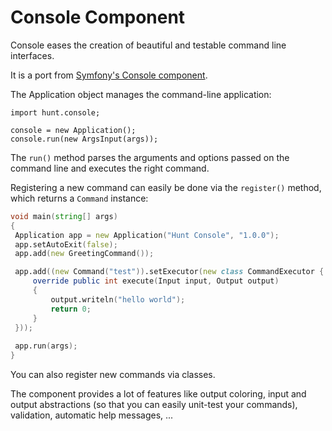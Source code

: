 Console Component
=================

Console eases the creation of beautiful and testable command line interfaces.

It is a port from [Symfony's Console component](https://github.com/symfony/Console).

The Application object manages the command-line application:

    import hunt.console;

    console = new Application();
    console.run(new ArgsInput(args));

The ``run()`` method parses the arguments and options passed on the command
line and executes the right command.

Registering a new command can easily be done via the ``register()`` method,
which returns a ``Command`` instance:

   ```D
void main(string[] args)
{
    Application app = new Application("Hunt Console", "1.0.0");
    app.setAutoExit(false);
    app.add(new GreetingCommand());

    app.add((new Command("test")).setExecutor(new class CommandExecutor {
        override public int execute(Input input, Output output)
        {
            output.writeln("hello world");
            return 0;
        }
    }));
    
    app.run(args);
}
   ```

You can also register new commands via classes.

The component provides a lot of features like output coloring, input and
output abstractions (so that you can easily unit-test your commands),
validation, automatic help messages, ...
